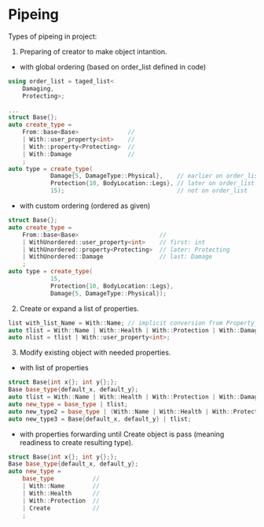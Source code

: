 # Pipeing

Types of pipeing in project:

1. Preparing of creator to make object intantion.

- with global ordering (based on order_list defined in code)

```cpp
using order_list = taged_list<
    Damaging,
    Protecting>;

...
struct Base{};
auto create_type =
    From::base<Base>              //
    | With::user_property<int>    //
    | With::property<Protecting>  //
    | With::Damage                //
    ;
auto type = create_type(
            Damage{5, DamageType::Physical},    // earlier on order_list
            Protection{10, BodyLocation::Legs}, // later on order_list
            15);                                // not on order_list
```

- with custom ordering (ordered as given)

```cpp
struct Base{};
auto create_type =
    From::base<Base>                       //
    | WithUnordered::user_property<int>    // first: int
    | WithUnordered::property<Protecting>  // later: Protecting
    | WithUnordered::Damage                // last: Damage
    ;
auto type = create_type(
            15,
            Protection{10, BodyLocation::Legs},
            Damage{5, DamageType::Physical});
```

2. Create or expand a list of properties.

```cpp
list with_list_Name = With::Name; // implicit conversion from Property_ordered<Naming_> to list<Property_ordered<Naming_>>
auto tlist = With::Name | With::Health | With::Protection | With::Damage;
auto nlist = tlist | With::user_property<int>;
```

3. Modify existing object with needed properties.

- with list of properties

```cpp
struct Base{int x{}; int y{};};
Base base_type{default_x, default_y};
auto tlist = With::Name | With::Health | With::Protection | With::Damage; // order as given
auto new_type = base_type | tlist;
auto new_type2 = base_type | (With::Name | With::Health | With::Protection | With::Damage);
auto new_type3 = Base{default_x, default_y} | tlist;
```

- with properties forwarding until Create object is pass (meaning readiness to create resulting type).

```cpp
struct Base{int x{}; int y{};};
Base base_type{default_x, default_y};
auto new_type = 
    base_type           //
    | With::Name        //
    | With::Health      //
    | With::Protection  //
    | Create            //
    ;
```
